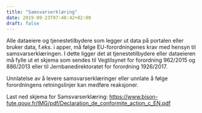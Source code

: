 ```yaml
---
title: "Samsvarserklæring"
date: 2019-09-23T07:48:42+02:00
draft: false
---
```

Alle dataeiere og tjenestetilbydere som legger ut data på portalen eller bruker data, f.eks. i apper, må følge EU-forordningenes krav med hensyn til samsvarserklæringen. I dette ligger det at tjenestetilbydere eller dataeieren må fylle ut et skjema som sendes til Vegtilsynet for forordning  962/2015 og 886/2013 eller til Jernbanedirektoratet for forordning 1926/2017.

Unnlatelse av å levere samsvarserklæringer eller unnlate å følge forordningens retningslinjer kan medføre reaksjoner.

Last ned skjema for Samsvarserklæring:
https://www.bison-fute.gouv.fr/IMG/pdf/Declaration_de_conformite_action_c_EN.pdf
